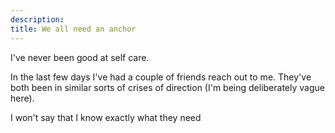 ```yaml
---
description: 
title: We all need an anchor
---
```


I've never been good at self care.

In the last few days I've had a couple of friends reach out to me. They've both been in similar sorts of crises of direction (I'm being deliberately vague here).

I won't say that I know exactly what they need
